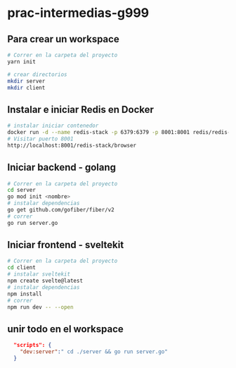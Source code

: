 # prac-intermedias-g999

## Para crear un workspace
```bash
# Correr en la carpeta del proyecto
yarn init 

# crear directorios
mkdir server
mkdir client

```

## Instalar e iniciar Redis en Docker
```bash
# instalar iniciar contenedor
docker run -d --name redis-stack -p 6379:6379 -p 8001:8001 redis/redis-stack:latest
# Visitar puerto 8001
http://localhost:8001/redis-stack/browser
```



## Iniciar backend - golang
```bash
# Correr en la carpeta del proyecto
cd server
go mod init <nombre>
# instalar dependencias
go get github.com/gofiber/fiber/v2
# correr 
go run server.go
```

## Iniciar frontend - sveltekit
```bash
# Correr en la carpeta del proyecto
cd client
# instalar sveltekit
npm create svelte@latest
# instalar dependencias
npm install
# correr
npm run dev -- --open
```

## unir todo en el workspace
```json
  "scripts": {
    "dev:server":" cd ./server && go run server.go"
  }
```
